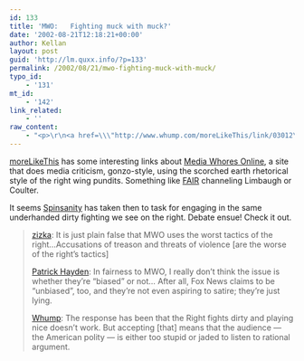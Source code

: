 ```yaml
---
id: 133
title: 'MWO:   Fighting muck with muck?'
date: '2002-08-21T12:18:21+00:00'
author: Kellan
layout: post
guid: 'http://lm.quxx.info/?p=133'
permalink: /2002/08/21/mwo-fighting-muck-with-muck/
typo_id:
    - '131'
mt_id:
    - '142'
link_related:
    - ''
raw_content:
    - "<p>\r\n<a href=\\\"http://www.whump.com/moreLikeThis/link/03012\\\">moreLikeThis</a> has some interesting links about <a href=\\\"http://www.mediawhoresonline.com/\\\">Media Whores Online</a>, a site that does media criticism, gonzo-style, using the scorched earth rhetorical style of the right wing pundits.  Something like <a href=\\\"http://fair.org\\\">FAIR</a> channeling Limbaugh or Coulter.\r\n</p>\r\n<p>\r\nIt seems <a href=\\\"http://www.spinsanity.org/columns/20020815.html\\\">Spinsanity</a> has taken then to task for engaging in the same underhanded dirty fighting we see on the right.  Debate ensue!  Check it out.\r\n</p>\r\n<blockquote>\r\n<p>\r\n<a href=\\\"http://64.247.33.2/~pnh/mt/mt-comments.cgi?entry_id=426\\\">zizka</a>:  It is just plain false that MWO uses the worst tactics of the right...Accusations of treason and threats of violence [are the worse of the right\\'s tactics]\r\n</p>\r\n<p>\r\n<a href=\\\"http://64.247.33.2/~pnh/mt/mt-comments.cgi?entry_id=426\\\">Patrick Hayden</a>:  In fairness to MWO, I really don\\'t think the issue is whether they\\'re \\\"biased\\\" or not... After all, Fox News claims to be \\\"unbiased\\\", too, and they\\'re not even aspiring to satire; they\\'re just lying.\r\n</p>\r\n<p>\r\n<a href=\\\"http://www.whump.com/moreLikeThis/link/03012\\\">Whump</a>: The response has been that the Right fights dirty and playing nice doesn\\'t work.  But accepting [that] means that the audience -- the American polity -- is either too stupid or jaded to listen to rational argument.\r\n</p>\r\n</blockquote>"
---
```


[moreLikeThis](http://www.whump.com/moreLikeThis/link/03012) has some interesting links about [Media Whores Online](http://www.mediawhoresonline.com/), a site that does media criticism, gonzo-style, using the scorched earth rhetorical style of the right wing pundits. Something like [FAIR](http://fair.org) channeling Limbaugh or Coulter.

It seems [Spinsanity](http://www.spinsanity.org/columns/20020815.html) has taken then to task for engaging in the same underhanded dirty fighting we see on the right. Debate ensue! Check it out.

> [zizka](http://64.247.33.2/~pnh/mt/mt-comments.cgi?entry_id=426): It is just plain false that MWO uses the worst tactics of the right…Accusations of treason and threats of violence \[are the worse of the right’s tactics\]
> 
> [Patrick Hayden](http://64.247.33.2/~pnh/mt/mt-comments.cgi?entry_id=426): In fairness to MWO, I really don’t think the issue is whether they’re “biased” or not… After all, Fox News claims to be “unbiased”, too, and they’re not even aspiring to satire; they’re just lying.
> 
> [Whump](http://www.whump.com/moreLikeThis/link/03012): The response has been that the Right fights dirty and playing nice doesn’t work. But accepting \[that\] means that the audience — the American polity — is either too stupid or jaded to listen to rational argument.